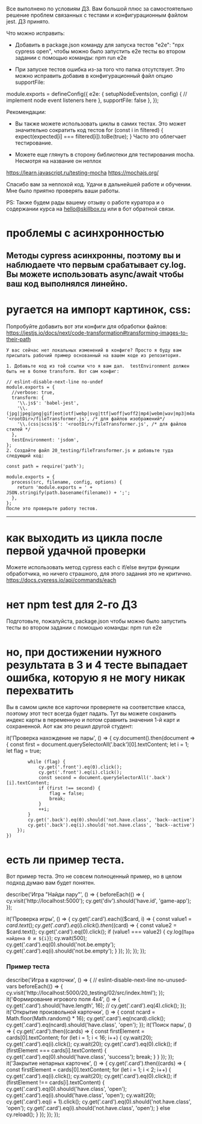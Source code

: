 Все выполнено по условиям ДЗ. Вам большой плюс за самостоятельно решение проблем связанных с тестами и конфигурационным файлом jest. ДЗ принято.

Что можно исправить:
- Добавить в package.json команду для запуска тестов "e2e": "npx cypress open", чтобы можно было запустить e2e тесты во втором задании с помощью команды:
npm run e2e

- При запуске тестов ошибка из-за того что папка отсутствует. Это можно исправить добавив в конфигурационный файл опцию supportFile:

module.exports = defineConfig({
  e2e: {
    setupNodeEvents(on, config) {
      // implement node event listeners here
    },
    supportFile: false
  },
});

Рекомендации:
- Вы также можете использовать циклы в самих тестах. Это может значительно сократить код тестов
for (const i in filtered) {
  expect(expected[i] === filtered[i]).toBe(true);
}
Часто это облегчает тестирование.

- Можете еще глянуть в сторону библиотеки для тестирования mocha. Несмотря на название он неплох

https://learn.javascript.ru/testing-mocha
https://mochajs.org/


Спасибо вам за неплохой код. Удачи в дальнейшей работе и обучении. Мне было приятно проверять ваши работы.

PS: Также будем рады вашему отзыву о работе куратора и о содержании курса на hello@skillbox.ru или в бот обратной связи.

# проблемы с асинхронностью
Методы cypress асинхронны, поэтому вы и наблюдаете что первым срабатывает cy.log. Вы можете использовать async/await чтобы ваш код выполнялся линейно.
---
# ругается на импорт картинок, css:
Попробуйте добавить вот эти конфиги для обработки файлов:
https://jestjs.io/docs/next/code-transformation#transforming-images-to-their-path

    У вас сейчас нет локальных изменений в конфиге? Просто я буду вам присылать рабочий пример основанный на вашем коде из репозитория.

    1. Добавьте код из той ссылки что я вам дал.  testEnvironment должен быть не в болке transform. Вот сам конфиг:

    // eslint-disable-next-line no-undef
    module.exports = {
      //verbose: true,
      transform: {
        '\\.js$': 'babel-jest',
        '\\.(jpg|jpeg|png|gif|eot|otf|webp|svg|ttf|woff|woff2|mp4|webm|wav|mp3|m4a|aac|oga)$': '<rootDir>/fileTransformer.js', /* для файлов изображений*/
        '\\.(css|scss)$': '<rootDir>/fileTransformer.js', /* для файлов стилей */
      },
      testEnvironment: 'jsdom',
    };
    2. Создайте файл 20_testing/fileTransformer.js и добавьте туда следующий код:

    const path = require('path');

    module.exports = {
      process(src, filename, config, options) {
        return 'module.exports = ' + JSON.stringify(path.basename(filename)) + ';';
      },
    };
    После это проверьте работу тестов.
---
# как выходить из цикла после первой удачной проверки
Можете использовать метод cypress each с if/else внутри функции обработчика, но ничего страшного, для этого задания это не критично.
https://docs.cypress.io/api/commands/each

# нет npm test для 2-го ДЗ
Подготовьте, пожалуйста, package.json чтобы можно было запустить тесты во втором задании с помощью команды:
npm run e2e

# но, при достижении нужного результата в 3 и 4 тесте выпадает ошибка, которую я не могу никак перехватить
Вы в самом цикле все карточки проверяете на соответствие класса, поэтому этот тест всегда будет падать. Тут вы можете сохранить индекс карты в переменную и потом сравнить значения 1-й карт и сохраненной. Аот как это решил другой студент:

it('Проверка нахождение не пары', () => {
        cy.document().then(document => {
            const first = document.querySelectorAll('.back')[0].textContent;
            let i = 1;
            let flag = true;

            while (flag) {
                cy.get('.front').eq(0).click();
                cy.get('.front').eq(i).click();
                const second = document.querySelectorAll('.back')[i].textContent;
                if (first !== second) {
                    flag = false;
                    break;
                }
                ++i;
            }
            cy.get('.back').eq(0).should('not.have.class', 'back--active')
            cy.get('.back').eq(i).should('not.have.class', 'back--active')
        });
    })

# есть ли пример теста.
Вот пример теста. Это не совсем полноценный пример, но в целом подход думаю вам будет понятен.

describe('Игра "Найди пару"', () => {
  beforeEach(() => {
    cy.visit('http://localhost:5000');
    cy.get('div').should('have.id', 'game-app');
  });

  it('Проверка игры', () => {
    cy.get('.card').each(($card, i) => {
      const value1 = $card.text();
      cy.get('.card')
        .eq(i)
        .click()
        .then(($card) => {
          const value2 = $card.text();
          cy.get('.card').eq(0).click();
          if (value1 === value2) {
            cy.log(`Пара найдена 0 и ${i}`);
            cy.wait(500);
            cy.get('.card').eq(0).should('not.be.empty');
            cy.get('.card').eq(i).should('not.be.empty');
          }
        });
    });
  });
});



### Пример теста
describe('Игра в карточки', () => {
  // eslint-disable-next-line no-unused-vars
  beforeEach(() => {
    cy.visit('http://localhost:5000/20_testing/02/src/index.html');
  });
  it('Формирование игрового поля 4х4', () => {
    cy.get('.card').should('have.length', 16);
    // cy.get('.card').eq(4).click();
  });
  it('Открытие произвольной карточки', () => {
    const ncard = Math.floor(Math.random() * 16);
    cy.get('.card').eq(ncard).click();
    cy.get('.card').eq(ncard).should('have.class', 'open');
  });
  it('Поиск пары', () => {
    cy.get('.card').then((cards) => {
      const firstElement = cards[0].textContent;
      for (let i = 1; i < 16; i++) {
        cy.wait(20);
        cy.get('.card').eq(i).click();
        cy.wait(20);
        cy.get('.card').eq(0).click();
        if (firstElement === cards[i].textContent) {
          cy.get('.card').eq(0).should('have.class', 'success');
          break;
        }
      }
    });
  });
  it('Закрытие непарных карточек', () => {
    cy.get('.card').then((cards) => {
      const firstElement = cards[0].textContent;
      for (let i = 1; i < 2; i++) {
        cy.get('.card').eq(i).click();
        cy.wait(20);
        cy.get('.card').eq(0).click();
        if (firstElement !== cards[i].textContent) {
          cy.get('.card').eq(0).should('have.class', 'open');
          cy.get('.card').eq(i).should('have.class', 'open');
          cy.wait(20);
          cy.get('.card').eq(i + 1).click();
          cy.get('.card').eq(0).should('not.have.class', 'open');
          cy.get('.card').eq(i).should('not.have.class', 'open');
        } else cy.reload();
      }
    });
  });
});
